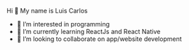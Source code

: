 Hi 👋 My name is Luis Carlos
- 👀 I’m interested in programming
- 🌱 I’m currently learning ReactJs and React Native
- 💞️ I’m looking to collaborate on app/website development
